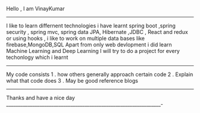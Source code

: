 Hello , I am VinayKumar 

****************************************

I like to learn differnent technologies 
i have learnt spring boot ,spring security , spring mvc, spring data JPA, Hibernate ,JDBC , React and redux or using hooks ,
i like to work on multiple data bases like firebase,MongoDB,SQL
Apart from only web devlopment i did learn Machine Learning and Deep Learning
I will try to do a project for every techonlogy which i learnt 

*************************************************************

My code consists 
1 . how others generally approach certain code 
2 . Explain what that code does 
3 . May be good reference blogs

*************************************************************

Thanks and have a nice day
_________________________________________________________________-

